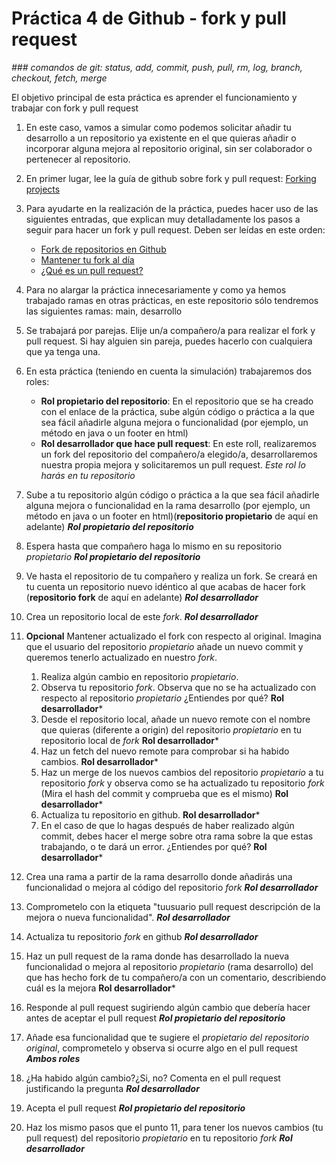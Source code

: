# Práctica 4 de Github - fork y pull request
*### comandos de git: status, add, commit, push, pull, rm, log, branch, checkout, fetch, merge*

El objetivo principal de esta práctica es aprender el funcionamiento y trabajar con fork y pull request

1. En este caso, vamos a simular como podemos solicitar añadir tu desarrollo a un repositorio ya existente en el que quieras añadir o incorporar alguna mejora al repositorio original, sin ser colaborador o pertenecer al repositorio.
   
2. En primer lugar, lee la guía de github sobre fork y pull request: [Forking projects](https://guides.github.com/activities/forking/)
   
3. Para ayudarte en la realización de la práctica, puedes hacer uso de las siguientes entradas, que explican muy detalladamente los pasos a seguir para hacer un fork y pull request. Deben ser leídas en este orden:
    - [Fork de repositorios en Github](http://aprendegit.com/fork-de-repositorios-para-que-sirve/)
    - [Mantener tu fork al día](http://aprendegit.com/mantener-tu-fork-al-dia/)
    - [¿Qué es un pull request?](http://aprendegit.com/que-es-un-pull-request/)
     
   
4. Para no alargar la práctica innecesariamente y como ya hemos trabajado ramas en otras prácticas, en este repositorio sólo tendremos las siguientes ramas: main, desarrollo
   
5. Se trabajará por parejas. Elije un/a compañero/a para realizar el fork y pull request. Si hay alguien sin pareja, puedes hacerlo con cualquiera que ya tenga una.
   
6. En esta práctica (teniendo en cuenta la simulación) trabajaremos dos roles:
   - **Rol propietario del repositorio**: En el repositorio que se ha creado con el enlace de la práctica, sube algún código o práctica a la que sea fácil añadirle alguna mejora o funcionalidad (por ejemplo, un método en java o un footer en html)
   - **Rol desarrollador que hace pull request**: En este roll, realizaremos un fork del repositorio del compañero/a elegido/a, desarrollaremos nuestra propia mejora y solicitaremos un pull request. *Este rol lo harás en tu repositorio*

7. Sube a tu repositorio algún código o práctica a la que sea fácil añadirle alguna mejora o funcionalidad en la rama desarrollo (por ejemplo, un método en java o un footer en html)(**repositorio propietario** de aquí en adelante)  ***Rol propietario del repositorio***
   
8. Espera hasta que compañero haga lo mismo en su repositorio *propietario* ***Rol propietario del repositorio***
   
9. Ve hasta el repositorio de tu compañero y realiza un fork. Se creará en tu cuenta un repositorio nuevo idéntico al que acabas de hacer fork (**repositorio fork** de aquí en adelante) ***Rol desarrollador***
    
10. Crea un repositorio local de este *fork*. ***Rol desarrollador*** 

11. **Opcional** Mantener actualizado el fork con respecto al original. Imagina que el usuario del repositorio *propietario* añade un nuevo commit y queremos tenerlo actualizado en nuestro *fork*.
    
    1. Realiza algún cambio en repositorio *propietario*.
    2. Observa tu repositorio *fork*. Observa que no se ha actualizado con respecto al repositorio *propietario* ¿Entiendes por qué? **Rol desarrollador***
    3. Desde el repositorio local, añade un nuevo remote con el nombre que quieras (diferente a origin) del repositorio *propietario* en tu repositorio local de *fork* **Rol desarrollador***
    4. Haz un fetch del nuevo remote para comprobar si ha habido cambios. **Rol desarrollador***
    5. Haz un merge de los nuevos cambios del repositorio *propietario* a tu repositorio *fork* y observa como se ha actualizado tu repositorio *fork* (Mira el hash del commit y comprueba que es el mismo) **Rol desarrollador***
    6. Actualiza tu repositorio en github. **Rol desarrollador***
    7. En el caso de que lo hagas después de haber realizado algún commit, debes hacer el merge sobre otra rama sobre la que estas trabajando, o te dará un error. ¿Entiendes por qué? **Rol desarrollador***

12. Crea una rama a partir de la rama desarrollo donde añadirás una funcionalidad o mejora al código del repositorio *fork* ***Rol desarrollador***
    
13. Comprometelo con la etiqueta "tuusuario pull request descripción de la mejora o nueva funcionalidad". ***Rol desarrollador***

14. Actualiza tu repositorio *fork* en github ***Rol desarrollador***
15. Haz un pull request de la rama donde has desarrollado la nueva funcionalidad o mejora al repositorio *propietario* (rama desarrollo) del que has hecho fork de tu compañero/a con un comentario, describiendo cuál es la mejora **Rol desarrollador***
    
16. Responde al pull request sugiriendo algún cambio que debería hacer antes de aceptar el pull request ***Rol propietario del repositorio***
    
17. Añade esa funcionalidad que te sugiere el *propietario del repositorio original*, comprometelo y observa si ocurre algo en el pull request ***Ambos roles***
    
18. ¿Ha habido algún cambio?¿Si, no? Comenta en el pull request justificando la pregunta ***Rol desarrollador***
    
19. Acepta el pull request ***Rol propietario del repositorio***
    
20. Haz los mismo pasos que el punto 11, para tener los nuevos cambios (tu pull request) del repositorio *propietario* en tu repositorio *fork* ***Rol desarrollador***